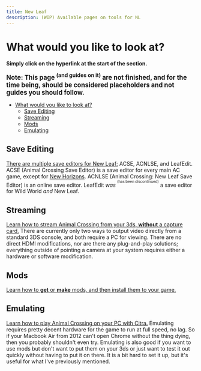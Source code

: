 ```yaml
---
title: New Leaf
description: (WIP) Available pages on tools for NL
---
```


# What would you like to look at?
**Simply click on the hyperlink at the start of the section.**

<big><b>Note: This page <sup>(and guides on it)</sup> are not finished, and for the time being, should be considered placeholders and not guides you should follow.</b></big>

- [What would you like to look at?](#what-would-you-like-to-look-at)
  - [Save Editing](#save-editing)
  - [Streaming](#streaming)
  - [Mods](#mods)
  - [Emulating](#emulating)

## Save Editing

[There are multiple save editors for New Leaf:](ACNL/SE) ACSE, ACNLSE, and LeafEdit. ACSE (Animal Crossing Save Editor) is a save editor for every main AC game, except for [New Horizons](ACNH). ACNLSE (Animal Crossing: New Leaf Save Editor) is an online save editor. LeafEdit *was* <sup><sup>(has been discontinued)</sup></sup> a save editor for Wild World *and* New Leaf.

## Streaming

[Learn how to stream Animal Crossing from your 3ds, **without** a capture card.](ACNL/streaming) There are currently only two ways to output video directly from a standard 3DS console, and both require a PC for viewing. There are no direct HDMI modifications, nor are there any plug-and-play solutions; everything outside of pointing a camera at your system requires either a hardware or software modification.

## Mods

[Learn how to **get** or **make** mods, and then install them to your game.](ACNL/mods) 
## Emulating

[Learn how to play Animal Crossing on your PC with Citra.](ACNL/emulation) Emulating requires pretty decent hardware for the game to run at full speed, no lag. So if your Macbook Air from 2012 can't open Chrome without the thing dying, then you probably shouldn't even try. Emulating is also good if you want to use mods but don't want to put them on your 3ds or just want to test it out quickly without having to put it on there. It is a bit hard to set it up, but it's useful for what I've previously mentioned.
